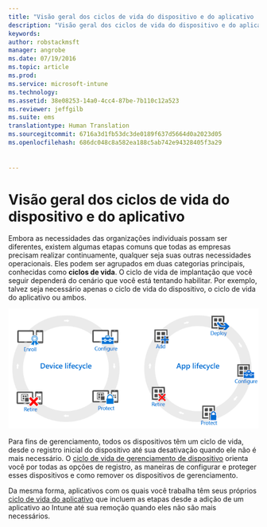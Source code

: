```yaml
---
title: "Visão geral dos ciclos de vida do dispositivo e do aplicativo | Microsoft Intune"
description: "Visão geral dos ciclos de vida do dispositivo e do aplicativo com o Intune."
keywords: 
author: robstackmsft
manager: angrobe
ms.date: 07/19/2016
ms.topic: article
ms.prod: 
ms.service: microsoft-intune
ms.technology: 
ms.assetid: 38e08253-14a0-4cc4-87be-7b110c12a523
ms.reviewer: jeffgilb
ms.suite: ems
translationtype: Human Translation
ms.sourcegitcommit: 6716a3d1fb53dc3de0189f637d5664d0a2023d05
ms.openlocfilehash: 686dc048c8a582ea188c5ab742e94328405f3a29


---
```


# Visão geral dos ciclos de vida do dispositivo e do aplicativo

Embora as necessidades das organizações individuais possam ser diferentes, existem algumas etapas comuns que todas as empresas precisam realizar continuamente, qualquer seja suas outras necessidades operacionais. Eles podem ser agrupados em duas categorias principais, conhecidas como **ciclos de vida**. O ciclo de vida de implantação que você seguir dependerá do cenário que você está tentando habilitar. Por exemplo, talvez seja necessário apenas o ciclo de vida do dispositivo, o ciclo de vida do aplicativo ou ambos.

![O ciclo de vida do aplicativo e MDM](./media/device-app-lifecycle.png "mobile device and app lifecycles")

Para fins de gerenciamento, todos os dispositivos têm um ciclo de vida, desde o registro inicial do dispositivo até sua desativação quando ele não é mais necessário. O [ciclo de vida de gerenciamento de dispositivo](overview-of-device-lifecycle-in-microsoft-intune.md) orienta você por todas as opções de registro, as maneiras de configurar e proteger esses dispositivos e como remover os dispositivos de gerenciamento.

Da mesma forma, aplicativos com os quais você trabalha têm seus próprios [ciclo de vida do aplicativo](overview-of-app-lifecycle-in-microsoft-intune.md) que incluem as etapas desde a adição de um aplicativo ao Intune até sua remoção quando eles não são mais necessários.



<!--HONumber=Jul16_HO4-->


